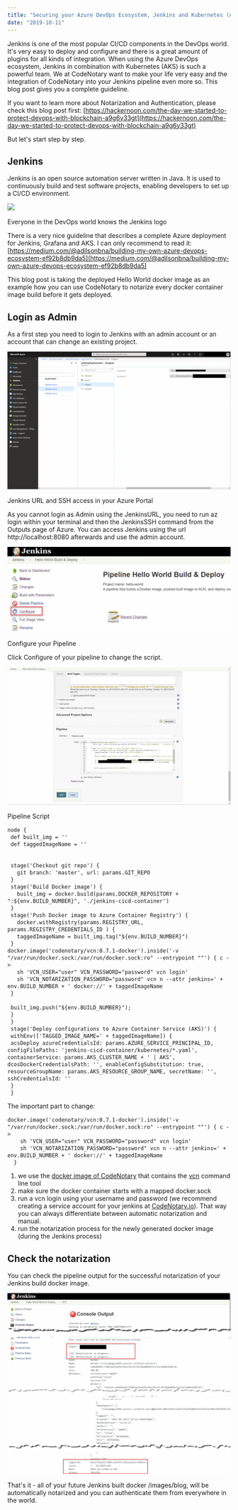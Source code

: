 ```yaml
---
title: "Securing your Azure DevOps Ecosystem, Jenkins and Kubernetes (AKS) using CodeNotary - Part 1"
date: "2019-10-11"
---
```


Jenkins is one of the most popular CI/CD components in the DevOps world. It's very easy to deploy and configure and there is a great amount of plugins for all kinds of integration. When using the Azure DevOps ecosystem, Jenkins in combination with Kubernetes (AKS) is such a powerful team. We at CodeNotary want to make your life very easy and the integration of CodeNotary into your Jenkins pipeline even more so. This blog post gives you a complete guideline.

If you want to learn more about Notarization and Authentication, please check this blog post first: [https://hackernoon.com/the-day-we-started-to-protect-devops-with-blockchain-a9g6y33gt](https://hackernoon.com/the-day-we-started-to-protect-devops-with-blockchain-a9g6y33gt)

But let's start step by step.

## Jenkins

Jenkins is an open source automation server written in Java. It is used to continuously build and test software projects, enabling developers to set up a CI/CD environment.

![](https://wiki.jenkins.io/download/attachments/2916393/logo.png?version=1&modificationDate=1302753947000&api=v2)

Everyone in the DevOps world knows the Jenkins logo

There is a very nice guideline that describes a complete Azure deployment for Jenkins, Grafana and AKS. I can only recommend to read it: [https://medium.com/@adilsonbna/building-my-own-azure-devops-ecosystem-ef92b8db9da5](https://medium.com/@adilsonbna/building-my-own-azure-devops-ecosystem-ef92b8db9da5)

This blog post is taking the deployed Hello World docker image as an example how you can use CodeNotary to notarize every docker container image build before it gets deployed.

## Login as Admin

As a first step you need to login to Jenkins with an admin account or an account that can change an existing project.

![](/images/blog/jenkins_output_azure-1024x630.png)

Jenkins URL and SSH access in your Azure Portal

As you cannot login as Admin using the JenkinsURL, you need to run az login within your terminal and then the JenkinsSSH command from the Outputs page of Azure. You can access Jenkins using the url http://localhost:8080 afterwards and use the admin account.

![](/images/blog/jenkins_changepipeline-1024x390.png)

Configure your Pipeline

Click Configure of your pipeline to change the script.

![](/images/blog/jenkins_pipeline-1024x630.png)

Pipeline Script

```
node {
 def built_img = ''
 def taggedImageName = ''
 
 
 stage('Checkout git repo') {
   git branch: 'master', url: params.GIT_REPO
 }
 stage('Build Docker image') {
   built_img = docker.build(params.DOCKER_REPOSITORY + ":${env.BUILD_NUMBER}", './jenkins-cicd-container')
 }
 stage('Push Docker image to Azure Container Registry') {
   docker.withRegistry(params.REGISTRY_URL, params.REGISTRY_CREDENTIALS_ID ) {
   taggedImageName = built_img.tag("${env.BUILD_NUMBER}")
 }
docker.image('codenotary/vcn:0.7.1-docker').inside('-v "/var/run/docker.sock:/var/run/docker.sock:ro" --entrypoint ""') { c ->
   sh 'VCN_USER="user" VCN_PASSWORD="password" vcn login'
   sh 'VCN_NOTARIZATION_PASSWORD="password" vcn n --attr jenkins=' + env.BUILD_NUMBER + ' docker://' + taggedImageName
 }
 
 built_img.push("${env.BUILD_NUMBER}");
 }
 }
 stage('Deploy configurations to Azure Container Service (AKS)') {
 withEnv(['TAGGED_IMAGE_NAME=' + taggedImageName]) {
 acsDeploy azureCredentialsId: params.AZURE_SERVICE_PRINCIPAL_ID, configFilePaths: 'jenkins-cicd-container/kubernetes/*.yaml', containerService: params.AKS_CLUSTER_NAME + ' | AKS', dcosDockerCredentialsPath: '', enableConfigSubstitution: true, resourceGroupName: params.AKS_RESOURCE_GROUP_NAME, secretName: '', sshCredentialsId: ''
 }
 }
```

The important part to change:

```
docker.image('codenotary/vcn:0.7.1-docker').inside('-v "/var/run/docker.sock:/var/run/docker.sock:ro" --entrypoint ""') { c ->
    sh 'VCN_USER="user" VCN_PASSWORD="password" vcn login'
    sh 'VCN_NOTARIZATION_PASSWORD="password" vcn n --attr jenkins=' + env.BUILD_NUMBER + ' docker://' + taggedImageName
  }
```

1. we use the [docker image of CodeNotary](https://hub.docker.com/r/codenotary/vcn) that contains the [vcn](https://github.com/vchain-us/vcn) command line tool
2. make sure the docker container starts with a mapped docker.sock
3. run a vcn login using your username and password (we recommend creating a service account for your jenkins at [CodeNotary.io](https://www.codenotary.io)). That way you can always differentiate between automatic notarization and manual.
4. run the notarization process for the newly generated docker image (during the Jenkins process)

## Check the notarization

You can check the pipeline output for the successful notarization of your Jenkins build docker image.

![](/images/blog/screencapture-cniojenkins-eastus-cloudapp-azure-job-hello-world-72-console-2019-10-11-18_10_57-1024x826.png)

That's it - all of your future Jenkins built docker /images/blog, will be automatically notarized and you can authenticate them from everywhere in the world.
